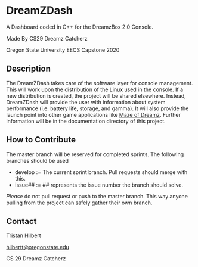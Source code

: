 # DreamZDash
A Dashboard coded in C++ for the DreamzBox 2.0 Console.


Made By CS29 Dreamz Catcherz


Oregon State University EECS Capstone 2020
## Description
The DreamZDash takes care of the software layer for console management. This will work upon
the distribution of the Linux used in the console. If a new distribution is created, the project
will be shared elsewhere. Instead, DreamZDash will provide the user with information about
system performance (i.e. battery life, storage, and gamma). It will also provide the launch point
into other game applications like [Maze of Dreamz](https://github.com/TFlexSoom/MazeOfDreamz).
Further information will be in the documentation directory of this project.

## How to Contribute
The master branch will be reserved for completed sprints. The following branches should be used
- develop := The current sprint branch. Pull requests should merge with this.
- issue## := ## represents the issue number the branch should solve.

*Please* do not pull request or push to the master branch. This way anyone pulling from the project
can safely gather their own branch.

## Contact
Tristan Hilbert


hilbertt@oregonstate.edu


CS 29 Dreamz Catcherz
